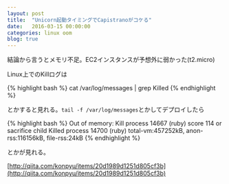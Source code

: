 ```yaml
---
layout: post
title:  "Unicorn起動タイミングでCapistranoがコケる"
date:   2016-03-15 00:00:00
categories: linux oom
blog: true
---
```


結論から言うとメモリ不足。EC2インスタンスが予想外に弱かった(t2.micro)


Linux上でのKillログは

{% highlight bash %}
cat /var/log/messages | grep Killed
{% endhighlight %}

とかすると見れる。`tail -f /var/log/messages`とかしてデプロイしたら

{% highlight bash %}
Out of memory: Kill process 14667 (ruby) score 114 or sacrifice child
Killed process 14700 (ruby) total-vm:457252kB, anon-rss:116156kB, file-rss:24kB
{% endhighlight %}

とかが見れる。


[http://qiita.com/konpyu/items/20d1989d1251d805cf3b](http://qiita.com/konpyu/items/20d1989d1251d805cf3b)
